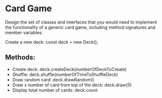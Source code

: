 # Card Game

Design the set of classes and interfaces that you would need to implement the functionality of a generic card game, including method signatures and member variables.

Create a new deck: const deck = new Deck();

## Methods: 

* Create deck: deck.createDeck(numberOfDeckToCreate)
* Shuffle: deck.shuffle(numberOfTimeToShuffleDeck)
* Draw random card: deck.drawRandom()
* Draw x number of card from top of the deck: deck.draw(5)
* Display total number of cards: deck.count
